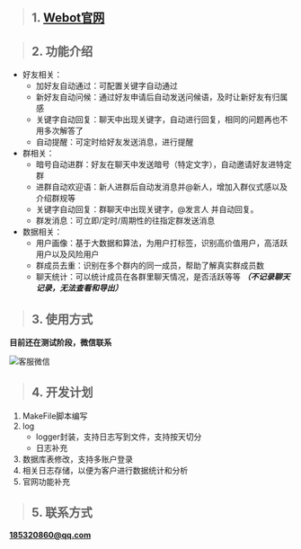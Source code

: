 > ## 1. [Webot官网](http://webot.cc/)  

> ## 2. 功能介绍
- 好友相关：
    - 加好友自动通过：可配置关键字自动通过
    - 新好友自动问候：通过好友申请后自动发送问候语，及时让新好友有归属感
    - 关键字自动回复：聊天中出现关键字，自动进行回复，相同的问题再也不用多次解答了
    - 自动提醒：可定时给好友发送消息，进行提醒
- 群相关：
    - 暗号自动进群：好友在聊天中发送暗号（特定文字），自动邀请好友进特定群
    - 进群自动欢迎语：新人进群后自动发消息并@新人，增加入群仪式感以及介绍群规等
    - 关键字自动回复：群聊天中出现关键字，@发言人 并自动回复。
    - 群发消息：可立即/定时/周期性的往指定群发送消息
- 数据相关：
    - 用户画像：基于大数据和算法，为用户打标签，识别高价值用户，高活跃用户以及风险用户
    - 群成员去重：识别在多个群内的同一成员，帮助了解真实群成员数
    - 聊天统计：可以统计成员在各群里聊天情况，是否活跃等等 ***（不记录聊天记录，无法查看和导出）***

> ## 3. 使用方式
**目前还在测试阶段，微信联系**  

![客服微信](https://user-images.githubusercontent.com/74540195/133200931-68f18654-9aed-47a2-b7c2-6e80809cc11f.png)

> ## 4. 开发计划
1. MakeFile脚本编写
2. log
    - logger封装，支持日志写到文件，支持按天切分
    - 日志补充
4. 数据库表修改，支持多账户登录
5. 相关日志存储，以便为客户进行数据统计和分析
6. 官网功能补充

> ## 5. 联系方式
**185320860@qq.com**




